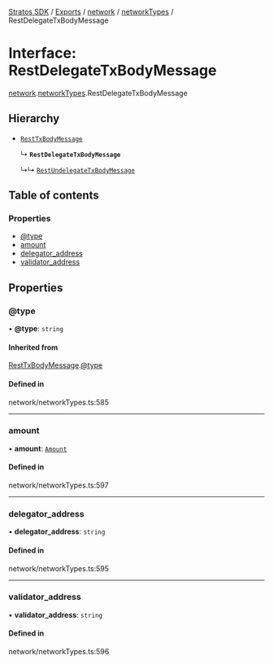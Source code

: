 [Stratos SDK](../README.md) / [Exports](../modules.md) / [network](../modules/network.md) / [networkTypes](../modules/network.networkTypes.md) / RestDelegateTxBodyMessage

# Interface: RestDelegateTxBodyMessage

[network](../modules/network.md).[networkTypes](../modules/network.networkTypes.md).RestDelegateTxBodyMessage

## Hierarchy

- [`RestTxBodyMessage`](network.networkTypes.RestTxBodyMessage.md)

  ↳ **`RestDelegateTxBodyMessage`**

  ↳↳ [`RestUndelegateTxBodyMessage`](network.networkTypes.RestUndelegateTxBodyMessage.md)

## Table of contents

### Properties

- [@type](network.networkTypes.RestDelegateTxBodyMessage.md#@type)
- [amount](network.networkTypes.RestDelegateTxBodyMessage.md#amount)
- [delegator\_address](network.networkTypes.RestDelegateTxBodyMessage.md#delegator_address)
- [validator\_address](network.networkTypes.RestDelegateTxBodyMessage.md#validator_address)

## Properties

### @type

• **@type**: `string`

#### Inherited from

[RestTxBodyMessage](network.networkTypes.RestTxBodyMessage.md).[@type](network.networkTypes.RestTxBodyMessage.md#@type)

#### Defined in

network/networkTypes.ts:585

___

### amount

• **amount**: [`Amount`](network.networkTypes.Amount.md)

#### Defined in

network/networkTypes.ts:597

___

### delegator\_address

• **delegator\_address**: `string`

#### Defined in

network/networkTypes.ts:595

___

### validator\_address

• **validator\_address**: `string`

#### Defined in

network/networkTypes.ts:596
